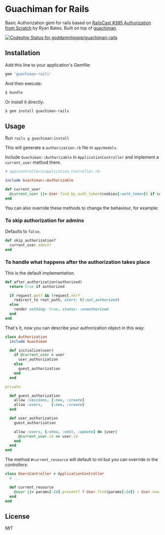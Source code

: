 Guachiman for Rails
===================

Basic Authorization gem for rails based on [RailsCast #385 Authorization from Scratch][1] by Ryan Bates.
Built on top of [guachiman][2].

[![Codeship Status for goddamnhippie/guachiman-rails][3]][4]

[1]: http://railscasts.com/episodes/385-authorization-from-scratch-part-1
[2]: https://github.com/goddamnhippie/guachiman
[3]: https://www.codeship.io/projects/06034ef0-f456-0131-65bd-5a054a318c0e/status
[4]: https://www.codeship.io/projects/28084

Installation
------------

Add this line to your application's Gemfile:

```ruby
gem 'guachiman-rails'
```

And then execute:

```bash
$ bundle
```

Or install it directly:

```bash
$ gem install guachiman-rails
```

Usage
-----

Run `rails g guachiman:install`

This will generate a `authorization.rb` file in `app/models`.

Include `Guachiman::Authorizable` in `ApplicationController` and implement a `current_user` method there.

```ruby
# app/controllers/application_controller.rb

include Guachiman::Authorizable

def current_user
  @current_user ||= User.find_by_auth_token(cookies[:auth_token]) if cookies[:auth_token]
end
```

You can also override these methods to change the behaviour, for example:

### To skip authorization for admins

Defaults to `false`.

```ruby
def skip_authorization?
  current_user.admin?
end
```

### To handle what happens after the authorization takes place

This is the default implementation.

```ruby
def after_authorization(authorized)
  return true if authorized

  if request.get? && !request.xhr?
    redirect_to root_path, alert: t(:not_authorized)
  else
    render nothing: true, status: :unauthorized
  end
end
```

That's it, now you can describe your authorization object in this way:

```ruby
class Authorization
  include Guachiman

  def initialize(user)
    if @current_user = user
      user_authorization
    else
      guest_authorization
    end
  end

private

  def guest_authorization
    allow :sessions, [:new, :create]
    allow :users,    [:new, :create]
  end

  def user_authorization
    guest_authorization

    allow :users, [:show, :edit, :update] do |user|
      @current_user.id == user.id
    end
  end
end
```

The method `#current_resource` will default to nil but you can override in the controllers:

```ruby
class UsersController < ApplicationController
  # ...

  def current_resource
    @user ||= params[:id].present? ? User.find(params[:id]) : User.new
  end
end
```

License
-------

MIT
